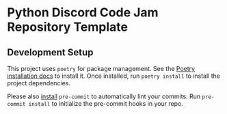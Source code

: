 # Python Discord Code Jam Repository Template

## Development Setup

This project uses `poetry` for package management. See the [Poetry installation docs](https://python-poetry.org/docs/#installation) to install it. Once installed, run `poetry install` to install the project dependencies.

Please also [install](https://pre-commit.com/#install) `pre-commit` to automatically lint your commits. Run `pre-commit install` to initialize the pre-commit hooks in your repo.
